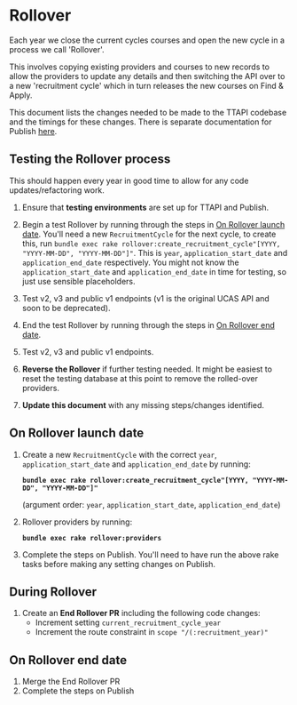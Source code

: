 # Rollover

Each year we close the current cycles courses and open the new cycle in a
process we call 'Rollover'.

This involves copying existing providers and courses to new records to allow the
providers to update any details and then switching the API over to a new
'recruitment cycle' which in turn releases the new courses on Find & Apply.

This document lists the changes needed to be made to the TTAPI codebase and the
timings for these changes. There is separate documentation for Publish
[here](https://github.com/DFE-Digital/publish-teacher-training/blob/master/docs/rollover.md).

## Testing the Rollover process

This should happen every year in good time to allow for any code
updates/refactoring work.

1. Ensure that **testing environments** are set up for TTAPI and Publish.

2. Begin a test Rollover by running through the steps in
  [On Rollover launch date](#on-rollover-launch-date).
   You'll need a new `RecruitmentCycle` for the next cycle, to create this,
   run `bundle exec rake rollover:create_recruitment_cycle"[YYYY, "YYYY-MM-DD", "YYYY-MM-DD"]"`.
   This is `year`, `application_start_date` and `application_end_date` respectively.
   You might not know the `application_start_date` and `application_end_date` in time for 
   testing, so just use sensible placeholders.

3. Test v2, v3 and public v1 endpoints (v1 is the original UCAS API and soon to
  be deprecated).

4. End the test Rollover by running through the steps in
  [On Rollover end date](#on-rollover-end-date).

5. Test v2, v3 and public v1 endpoints.

6. **Reverse the Rollover** if further testing needed. It might be easiest to
  reset the testing database at this point to remove the rolled-over providers.

7. **Update this document** with any missing steps/changes identified.

## On Rollover launch date

1. Create a new `RecruitmentCycle` with the correct `year`,
  `application_start_date` and `application_end_date` by running:

    **`bundle exec rake rollover:create_recruitment_cycle"[YYYY, "YYYY-MM-DD", "YYYY-MM-DD"]"`**

    (argument order: `year`, `application_start_date`, `application_end_date`)

2. Rollover providers by running:

    **`bundle exec rake rollover:providers`**

3. Complete the steps on Publish. You'll need to have run the above rake tasks
  before making any setting changes on Publish.

## During Rollover

1. Create an **End Rollover PR** including the following code changes:
    - Increment setting `current_recruitment_cycle_year`
    - Increment the route constraint in `scope "/(:recruitment_year)"`

## On Rollover end date

1. Merge the End Rollover PR
2. Complete the steps on Publish
